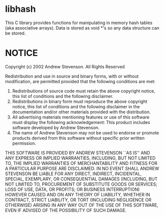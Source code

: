 # libhash
This C library provides functions for manipulating in memory hash tables (aka associative arrays). Data is stored as void *'s so any data structure can be stored.


# NOTICE
Copyright (c) 2002 Andrew Stevenson. All Rights Reserved

Redistribution and use in source and binary forms, with or without
modification, are permitted provided that the following conditions
are met:

1. Redistributions of source code must retain the above copyright
   notice, this list of conditions and the following disclaimer.
2. Redistributions in binary form must reproduce the above copyright
   notice, this list of conditions and the following disclaimer in the
   documentation and/or other materials provided with the distribution.
3. All advertising materials mentioning features or use of this software
   must display the following acknowledgement:
    This product includes software developed by Andrew Stevenson.
4. The name of Andrew Stevenson may not be used to endorse or promote
   products derived from this software without specific prior written
   permission.

THIS SOFTWARE IS PROVIDED BY ANDREW STEVENSON ``AS IS'' AND ANY EXPRESS OR
IMPLIED WARRANTIES, INCLUDING, BUT NOT LIMITED TO, THE IMPLIED WARRANTIES
OF MERCHANTABILITY AND FITNESS FOR A PARTICULAR PURPOSE ARE DISCLAIMED.
IN NO EVENT SHALL ANDREW STEVENSON BE LIABLE FOR ANY DIRECT, INDIRECT,
INCIDENTAL, SPECIAL, EXEMPLARY, OR CONSEQUENTIAL DAMAGES (INCLUDING, BUT
NOT LIMITED TO, PROCUREMENT OF SUBSTITUTE GOODS OR SERVICES; LOSS OF USE,
DATA, OR PROFITS; OR BUSINESS INTERRUPTION) HOWEVER CAUSED AND ON ANY
THEORY OF LIABILITY, WHETHER IN CONTRACT, STRICT LIABILITY, OR TORT
(INCLUDING NEGLIGENCE OR OTHERWISE) ARISING IN ANY WAY OUT OF THE USE OF
THIS SOFTWARE, EVEN IF ADVISED OF THE POSSIBILITY OF SUCH DAMAGE.
